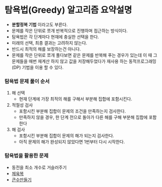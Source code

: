 # 탐욕법(Greedy) 알고리즘 요약설명 

- **분할정복 기법** 이라고도 부른다.
- 문제를 작은 단위로 쪼개 반복적으로 진행하며 접근하는 방식이다.
- 탐욕법은 각 단계마다 현재에 충실한 선택을 한다.
- 미래의 선택, 최종 결과는 고려하지 않는다.
- 반드시 최적의 해를 보장하는건 아니다.
- 문제를 작은 단위로 쪼개 풀다보면 같은 문제를 반복해 푸는 경우가 있는데 이 때 그 문제들을 매번 재계산 하지 않고 값을 저장해두었다가 재사용 하는 동적프로그래밍(DP) 기법을 이용 할 수 있다.

### 탐욕법 문제 풀이 순서
1. 해 선택 
    - 현재 단계에 가장 최적의 해를 구해서 부분해 집합에 포함시킨다.
2. 적절성 검사
    - 포함시킨 부분해 집합이 문제의 조건을 만족하는지 검사한다.
    - 만족하지 않을 경우, 한 단계 전으로 돌아가 다른 해를 구해 부분해 집합에 포함한다
3. 해 검사
    - 포함시킨 부분해 집합이 문제의 해가 되는지 검사한다. 
    - 아직 문제의 해가 완성되지 않았다면 1번부터 다시 시작한다.

### 탐욕법을 활용한 문제
- 동전을 최소 개수로 거슬러주기
- [체육복](https://github.com/TheCopiens/algorithm-study/blob/ohhako/source/ohhako/200202_greedy.md)
- [큰수만들기](https://programmers.co.kr/learn/courses/30/lessons/42883)